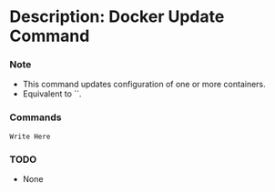 # Description: Docker Update Command

### Note
* This command updates configuration of one or more containers.
* Equivalent to ``.

### Commands
```
Write Here
```

### TODO
* None
